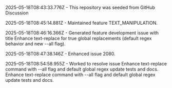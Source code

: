 2025-05-18T08:43:33.776Z - This repository was seeded from GitHub Discussion 

2025-05-18T08:45:14.881Z - Maintained feature TEXT_MANIPULATION.

2025-05-18T08:46:16.366Z - Generated feature development issue with title Enhance text-replace for true global replacements (default regex behavior and new --all flag).

2025-05-18T08:47:38.146Z - Enhanced issue 2080.

2025-05-18T08:54:58.955Z - Worked to resolve issue Enhance text-replace command with --all flag and default global regex update tests and docs. Enhance text-replace command with --all flag and default global regex update tests and docs.

